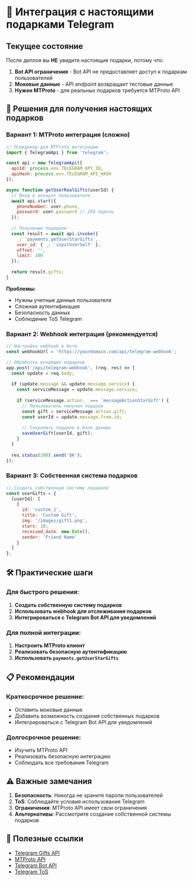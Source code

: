 # 🎁 Интеграция с настоящими подарками Telegram

## Текущее состояние

После деплоя вы **НЕ** увидите настоящие подарки, потому что:

1. **Bot API ограничения** - Bot API не предоставляет доступ к подаркам пользователей
2. **Моковые данные** - API endpoint возвращает тестовые данные
3. **Нужен MTProto** - для реальных подарков требуется MTProto API

## 🚀 Решения для получения настоящих подарков

### Вариант 1: MTProto интеграция (сложно)

```javascript
// Псевдокод для MTProto интеграции
import { TelegramApi } from 'telegram';

const api = new TelegramApi({
  apiId: process.env.TELEGRAM_API_ID,
  apiHash: process.env.TELEGRAM_API_HASH
});

async function getUserRealGifts(userId) {
  // Вход в аккаунт пользователя
  await api.start({
    phoneNumber: user.phone,
    password: user.password // 2FA пароль
  });
  
  // Получение подарков
  const result = await api.invoke({
    _: 'payments.getUserStarGifts',
    user_id: { _: 'inputUserSelf' },
    offset: '',
    limit: 100
  });
  
  return result.gifts;
}
```

**Проблемы:**
- Нужны учетные данные пользователя
- Сложная аутентификация
- Безопасность данных
- Соблюдение ToS Telegram

### Вариант 2: Webhook интеграция (рекомендуется)

```javascript
// Настройка webhook в боте
const webhookUrl = 'https://yourdomain.com/api/telegram-webhook';

// Обработка входящих подарков
app.post('/api/telegram-webhook', (req, res) => {
  const update = req.body;
  
  if (update.message && update.message.service) {
    const serviceMessage = update.message.service;
    
    if (serviceMessage.action._ === 'messageActionStarGift') {
      // Пользователь получил подарок
      const gift = serviceMessage.action.gift;
      const userId = update.message.from.id;
      
      // Сохранить подарок в базе данных
      saveUserGift(userId, gift);
    }
  }
  
  res.status(200).send('OK');
});
```

### Вариант 3: Собственная система подарков

```javascript
// Создать собственную систему подарков
const userGifts = {
  [userId]: [
    {
      id: 'custom_1',
      title: 'Custom Gift',
      img: '/images/gift1.png',
      stars: 10,
      received_date: new Date(),
      sender: 'Friend Name'
    }
  ]
};
```

## 🛠 Практические шаги

### Для быстрого решения:

1. **Создать собственную систему подарков**
2. **Использовать webhook для отслеживания подарков**
3. **Интегрироваться с Telegram Bot API для уведомлений**

### Для полной интеграции:

1. **Настроить MTProto клиент**
2. **Реализовать безопасную аутентификацию**
3. **Использовать `payments.getUserStarGifts`**

## 📋 Рекомендации

### Краткосрочное решение:
- Оставить моковые данные
- Добавить возможность создания собственных подарков
- Интегрироваться с Telegram Bot API для уведомлений

### Долгосрочное решение:
- Изучить MTProto API
- Реализовать безопасную интеграцию
- Соблюдать все требования Telegram

## ⚠️ Важные замечания

1. **Безопасность**: Никогда не храните пароли пользователей
2. **ToS**: Соблюдайте условия использования Telegram
3. **Ограничения**: MTProto API имеет свои ограничения
4. **Альтернативы**: Рассмотрите создание собственной системы подарков

## 🔗 Полезные ссылки

- [Telegram Gifts API](https://core.telegram.org/api/gifts)
- [MTProto API](https://core.telegram.org/api)
- [Telegram Bot API](https://core.telegram.org/bots/api)
- [Telegram ToS](https://telegram.org/tos)
